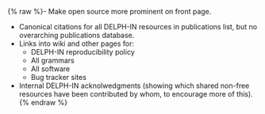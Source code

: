 {% raw %}- Make open source more prominent on front page.
- Canonical citations for all DELPH-IN resources in publications list,
but no overarching publications database.
- Links into wiki and other pages for:
  - DELPH-IN reproducibility policy
  - All grammars
  - All software
  - Bug tracker sites
- Internal DELPH-IN acknolwedgments (showing which shared non-free
resources have been contributed by whom, to encourage more of this).
<update date omitted for speed>{% endraw %}